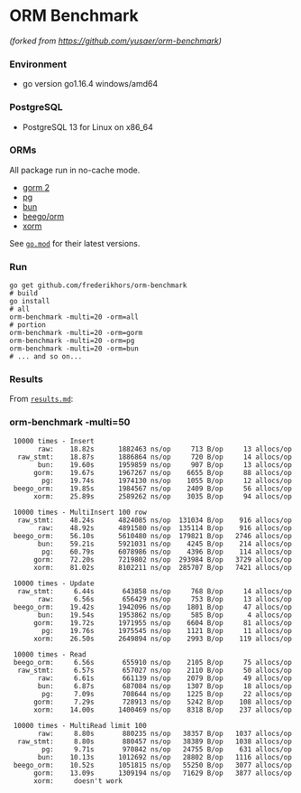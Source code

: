 # ORM Benchmark

_(forked from https://github.com/yusaer/orm-benchmark)_

### Environment

- go version go1.16.4 windows/amd64

### PostgreSQL

- PostgreSQL 13 for Linux on x86_64

### ORMs

All package run in no-cache mode.

- [gorm 2](https://github.com/go-gorm/gorm)
- [pg](https://github.com/go-pg/pg)
- [bun](https://github.com/uptrace/bun)
- [beego/orm](https://github.com/astaxie/beego/tree/master/orm)
- [xorm](https://github.com/xormplus/xorm)

See [`go.mod`](https://github.com/frederikhors/orm-benchmark/blob/master/go.mod) for their latest versions.

### Run

```shell
go get github.com/frederikhors/orm-benchmark
# build
go install
# all
orm-benchmark -multi=20 -orm=all
# portion
orm-benchmark -multi=20 -orm=gorm
orm-benchmark -multi=20 -orm=pg
orm-benchmark -multi=20 -orm=bun
# ... and so on...
```

### Results

From [`results.md`](https://github.com/frederikhors/orm-benchmark/tree/master/results.md):


### orm-benchmark -multi=50

```
 10000 times - Insert
       raw:    18.82s      1882463 ns/op     713 B/op     13 allocs/op
  raw_stmt:    18.87s      1886864 ns/op     720 B/op     14 allocs/op
       bun:    19.60s      1959859 ns/op     907 B/op     13 allocs/op
      gorm:    19.67s      1967267 ns/op    6655 B/op     88 allocs/op
        pg:    19.74s      1974130 ns/op    1055 B/op     12 allocs/op
 beego_orm:    19.85s      1984567 ns/op    2409 B/op     56 allocs/op
      xorm:    25.89s      2589262 ns/op    3035 B/op     94 allocs/op

 10000 times - MultiInsert 100 row
  raw_stmt:    48.24s      4824085 ns/op  131034 B/op    916 allocs/op
       raw:    48.92s      4891580 ns/op  135114 B/op    916 allocs/op
 beego_orm:    56.10s      5610480 ns/op  179821 B/op   2746 allocs/op
       bun:    59.21s      5921031 ns/op    4245 B/op    214 allocs/op
        pg:    60.79s      6078986 ns/op    4396 B/op    114 allocs/op
      gorm:    72.20s      7219802 ns/op  293984 B/op   3729 allocs/op
      xorm:    81.02s      8102211 ns/op  285707 B/op   7421 allocs/op

 10000 times - Update
  raw_stmt:     6.44s       643858 ns/op     768 B/op     14 allocs/op
       raw:     6.56s       656429 ns/op     753 B/op     13 allocs/op
 beego_orm:    19.42s      1942096 ns/op    1801 B/op     47 allocs/op
       bun:    19.54s      1953862 ns/op     585 B/op      4 allocs/op
      gorm:    19.72s      1971955 ns/op    6604 B/op     81 allocs/op
        pg:    19.76s      1975545 ns/op    1121 B/op     11 allocs/op
      xorm:    26.50s      2649894 ns/op    2993 B/op    119 allocs/op

 10000 times - Read
 beego_orm:     6.56s       655910 ns/op    2105 B/op     75 allocs/op
  raw_stmt:     6.57s       657027 ns/op    2110 B/op     50 allocs/op
       raw:     6.61s       661139 ns/op    2079 B/op     49 allocs/op
       bun:     6.87s       687084 ns/op    1307 B/op     18 allocs/op
        pg:     7.09s       708644 ns/op    1225 B/op     22 allocs/op
      gorm:     7.29s       728913 ns/op    5242 B/op    108 allocs/op
      xorm:    14.00s      1400469 ns/op    8318 B/op    237 allocs/op

 10000 times - MultiRead limit 100
       raw:     8.80s       880235 ns/op   38357 B/op   1037 allocs/op
  raw_stmt:     8.80s       880457 ns/op   38389 B/op   1038 allocs/op
        pg:     9.71s       970842 ns/op   24755 B/op    631 allocs/op
       bun:    10.13s      1012692 ns/op   28802 B/op   1116 allocs/op
 beego_orm:    10.52s      1051815 ns/op   55250 B/op   3077 allocs/op
      gorm:    13.09s      1309194 ns/op   71629 B/op   3877 allocs/op
      xorm:     doesn't work
```
